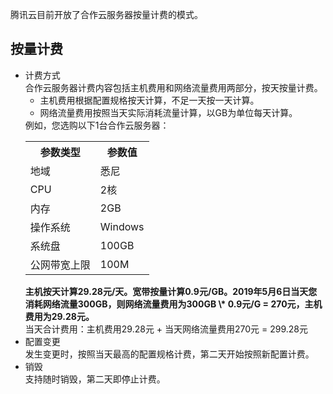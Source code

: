 腾讯云目前开放了合作云服务器按量计费的模式。

## 按量计费
<ul><li>计费方式
<br>合作云服务器计费内容包括主机费用和网络流量费用两部分，按天按量计费。
<ul><li>主机费用根据配置规格按天计算，不足一天按一天计算。</li>
<li>网络流量费用按照当天实际消耗流量计算，以GB为单位每天计算。</li></ul>
例如，您选购以下1台合作云服务器：
<table>
	<tr><th>参数类型</th><th>参数值</th></tr>
	<tr><td>地域</td><td>悉尼</td></tr>
	<tr><td>CPU</td><td>2核</td></tr>
	<tr><td>内存</td><td>2GB</td></tr>
	<tr><td>操作系统</td><td>Windows</td></tr>
	<tr><td>系统盘</td><td>100GB</td></tr>
	<tr><td>公网带宽上限</td><td>100M</td></tr>
</table>
<b>主机按天计算29.28元/天。宽带按量计算0.9元/GB。2019年5月6日当天您消耗网络流量300GB，则网络流量费用为300GB \* 0.9元/G = 270元，主机费用为29.28元。</b>
</br>当天合计费用：主机费用29.28元 + 当天网络流量费用270元 = 299.28元
</li>
<li>配置变更
</br>发生变更时，按照当天最高的配置规格计费，第二天开始按照新配置计费。</li>
<li>销毁
</br>支持随时销毁，第二天即停止计费。</li></ul>



